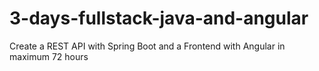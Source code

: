 # 3-days-fullstack-java-and-angular
Create a REST API with Spring Boot and a Frontend with Angular in maximum 72 hours
